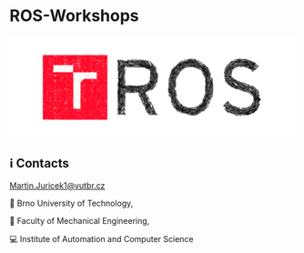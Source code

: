 # ROS-Workshops

![Structure](Picture1.png)

## :information_source: Contacts

Martin.Juricek1@vutbr.cz

:red_circle: Brno University of Technology,

:large_blue_circle: Faculty of Mechanical Engineering,

:computer: Institute of Automation and Computer Science

